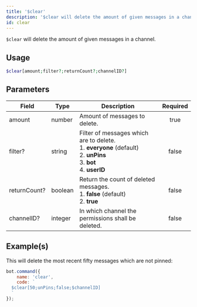 ```yaml
---
title: '$clear'
description: '$clear will delete the amount of given messages in a channel.'
id: clear
---
```


`$clear` will delete the amount of given messages in a channel.

## Usage

```php
$clear[amount;filter?;returnCount?;channelID?]
```

## Parameters

| Field        | Type    | Description                                                                                                                                                  | Required |
| ------------ | ------- | ------------------------------------------------------------------------------------------------------------------------------------------------------------ |:--------:|
| amount       | number  | Amount of messages to delete.                                                                                                                                |   true   |
| filter?      | string  | Filter of messages which are to delete. <br /> 1. **everyone** (default) <br /> 2. **unPins** <br /> 3. **bot** <br /> 4. **userID** |  false   |
| returnCount? | boolean | Return the count of deleted messages. <br /> 1. **false** (default) <br /> 2. **true**                                                           |  false   |
| channelID?   | integer | In which channel the permissions shall be deleted.                                                                                                           |  false   |

## Example(s)

This will delete the most recent fifty messages which are not pinned:

```javascript
bot.command({
    name: 'clear',
    code: `
  $clear[50;unPins;false;$channelID]
  `
});
```
